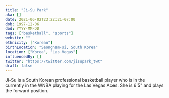 ```yaml
---
title: "Ji-Su Park"
aka: []
date: 2021-06-02T23:22:21-07:00
dob: 1997-12-06
dod: YYYY-MM-DD
tags: ["basketball", "sports"]
website: ""
ethnicity: ["Korean"]
birthLocation: "Seongnam-si, South Korea"
location: ["Korea", "Las Vegas"]
influencedBy: []
twitter: "https://twitter.com/jisupark_twt"
draft: false
---
```


Ji-Su is a South Korean professional basketball player who is in the currently in the WNBA playing for the Las Vegas Aces. She is 6'5" and plays the forward position.
